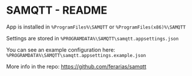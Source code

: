 # SAMQTT - README

App is installed in `%ProgramFiles%\SAMQTT` or `%ProgramFiles(x86)%\SAMQTT`

Settings are stored in `%PROGRAMDATA%\SAMQTT\samqtt.appsettings.json`

You can see an example configuration here: `%PROGRAMDATA%\SAMQTT\samqtt.appsettings.example.json`

More info in the repo: https://github.com/ferarias/samqtt
